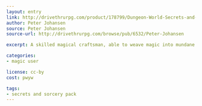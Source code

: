 ```yaml
---
layout: entry
link: http://drivethrurpg.com/product/178799/Dungeon-World-Secrets-and-Sorcery-Pack
author: Peter Johansen
source: Peter Johansen
source-url: http://drivethrurpg.com/browse/pub/6532/Peter-Johansen

excerpt: A skilled magical craftsman, able to weave magic into mundane items to accomplish any goal.

categories:
- magic user

license: cc-by
cost: pwyw

tags:
- secrets and sorcery pack
---
```

